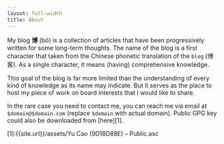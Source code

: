 ```yaml
---
layout: full-width
title: About
---
```


My blog **博**  (bó) is a collection of articles that have been progressively written for some long-term thoughts.
The name of the blog is a first character that taken from the Chinese phonetic translation of the `blog` (博客). As a single character, it means 
(having) comprehensive knowledge.   

This goal of the blog is far more limited than the understanding of every kind of knowledge as its name may indicate. But it serves as the place to host my piece of work on board interests that I would like to share. 

In the rare case you need to contact me, you can reach me via email at `$domain@$domain.com` (replace `$domain` with actual domain). Public GPG key could also be downloaded from [here][1].

[1]:{{site.url}}/assets/Yu Cao (9D18D88E) – Public.asc